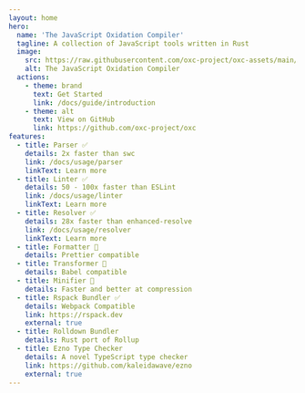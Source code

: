 ```yaml
---
layout: home
hero:
  name: 'The JavaScript Oxidation Compiler'
  tagline: A collection of JavaScript tools written in Rust
  image:
    src: https://raw.githubusercontent.com/oxc-project/oxc-assets/main/logo-round.png
    alt: The JavaScript Oxidation Compiler
  actions:
    - theme: brand
      text: Get Started
      link: /docs/guide/introduction
    - theme: alt
      text: View on GitHub
      link: https://github.com/oxc-project/oxc
features:
  - title: Parser ✅
    details: 2x faster than swc
    link: /docs/usage/parser
    linkText: Learn more
  - title: Linter ✅
    details: 50 - 100x faster than ESLint
    link: /docs/usage/linter
    linkText: Learn more
  - title: Resolver ✅
    details: 28x faster than enhanced-resolve
    link: /docs/usage/resolver
    linkText: Learn more
  - title: Formatter 🚧
    details: Prettier compatible
  - title: Transformer 🚧
    details: Babel compatible
  - title: Minifier 🚧
    details: Faster and better at compression
  - title: Rspack Bundler ✅
    details: Webpack Compatible
    link: https://rspack.dev
    external: true
  - title: Rolldown Bundler
    details: Rust port of Rollup
  - title: Ezno Type Checker
    details: A novel TypeScript type checker
    link: https://github.com/kaleidawave/ezno
    external: true
---
```

